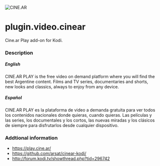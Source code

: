 ![CINE.AR](https://play.cine.ar/favicon-96x96.png)

# plugin.video.cinear
Cine.ar Play add-on for Kodi.

### Description

##### English

CINE.AR PLAY is the free video on demand platform where you will find the best Argentine content. Films and TV series, documentaries and shorts, new looks and classics, always to enjoy from any device.

##### Español

CINE.AR PLAY es la plataforma de video a demanda gratuita para ver todos los contenidos nacionales donde quieras, cuando quieras. Las películas y las series, los documentales y los cortos, las nuevas miradas y los clásicos de siempre para disfrutarlos desde cualquier dispositivo.

### Addtional information
- https://play.cine.ar/
- https://github.com/arsat/cinear-kodi/
- http://forum.kodi.tv/showthread.php?tid=296742
